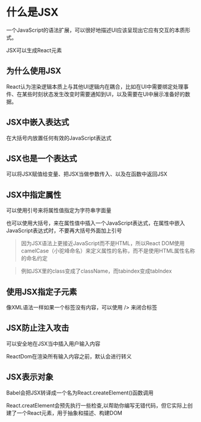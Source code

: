 # 什么是JSX

一个JavaScript的语法扩展，可以很好地描述UI应该呈现出它应有交互的本质形式。

JSX可以生成React元素

## 为什么使用JSX

React认为渲染逻辑本质上与其他UI逻辑内在耦合，比如在UI中需要绑定处理事件、在某些时刻状态发生改变时需要通知到UI，以及需要在UI中展示准备好的数据。

## JSX中嵌入表达式

在大括号内放置任何有效的JavaScript表达式

## JSX也是一个表达式

可以将JSX赋值给变量、把JSX当做参数传入、以及在函数中返回JSX

## JSX中指定属性

可以使用引号来将属性值指定为字符串字面量

也可以使用大括号，来在属性值中插入一个JavaScript表达式，在属性中嵌入JavaScript表达式时，不要再大括号外面加上引号

> 因为JSX语法上更接近JavaScript而不是HTML，所以React DOM使用camelCase（小驼峰命名）来定义属性的名称，而不是使用HTML属性名称的命名约定

> 例如JSX里的class变成了className，而tabindex变成tabIndex

## 使用JSX指定子元素

像XML语法一样如果一个标签没有内容，可以使用 /> 来闭合标签

## JSX防止注入攻击

可以安全地在JSX当中插入用户输入内容

ReactDom在渲染所有输入内容之前，默认会进行转义

## JSX表示对象

Babel会把JSX转译成一个名为React.createElement()函数调用

React.creatElement会预先执行一些检查,以帮助你编写无错代码，但它实际上创建了一个React元素，用于抽象和描述、构建DOM



